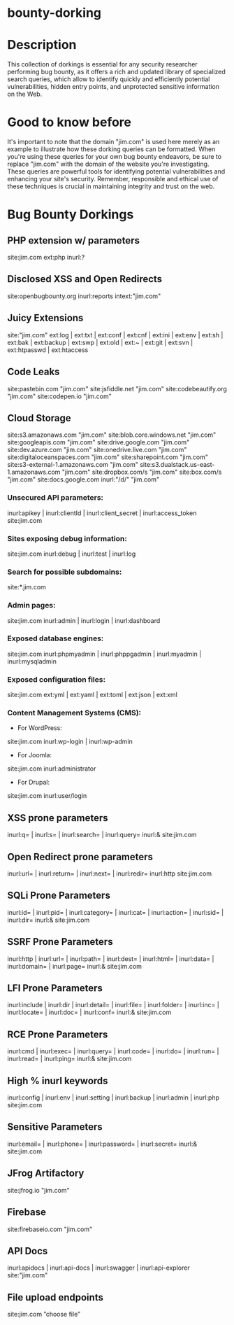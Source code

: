 # bounty-dorking

# Description
This collection of dorkings is essential for any security researcher performing bug bounty, as it offers a rich and updated library of specialized search queries, which allow to identify quickly and efficiently potential vulnerabilities, hidden entry points, and unprotected sensitive information on the Web.

# Good to know before
It's important to note that the domain "jim.com" is used here merely as an example to illustrate how these dorking queries can be formatted. When you're using these queries for your own bug bounty endeavors, be sure to replace "jim.com" with the domain of the website you're investigating. These queries are powerful tools for identifying potential vulnerabilities and enhancing your site's security. Remember, responsible and ethical use of these techniques is crucial in maintaining integrity and trust on the web.

# Bug Bounty Dorkings

## PHP extension w/ parameters
site:jim.com ext:php inurl:?

 
 
## Disclosed XSS and Open Redirects
site:openbugbounty.org inurl:reports intext:"jim.com"

 
 
## Juicy Extensions
site:"jim.com" ext:log | ext:txt | ext:conf | ext:cnf | ext:ini | ext:env | ext:sh | ext:bak | ext:backup | ext:swp | ext:old | ext:~ | ext:git | ext:svn | ext:htpasswd | ext:htaccess

 
 
## Code Leaks
site:pastebin.com "jim.com"
site:jsfiddle.net "jim.com"
site:codebeautify.org "jim.com"
site:codepen.io "jim.com"

 
 
## Cloud Storage
site:s3.amazonaws.com "jim.com"
site:blob.core.windows.net "jim.com"
site:googleapis.com "jim.com"
site:drive.google.com "jim.com"
site:dev.azure.com "jim.com"
site:onedrive.live.com "jim.com"
site:digitaloceanspaces.com "jim.com"
site:sharepoint.com "jim.com"
site:s3-external-1.amazonaws.com "jim.com"
site:s3.dualstack.us-east-1.amazonaws.com "jim.com"
site:dropbox.com/s "jim.com"
site:box.com/s "jim.com"
site:docs.google.com inurl:"/d/" "jim.com"


### Unsecured API parameters:

inurl:apikey | inurl:clientId | inurl:client_secret | inurl:access_token site:jim.com



### Sites exposing debug information:

site:jim.com inurl:debug | inurl:test | inurl:log

 
 

### Search for possible subdomains:

site:*.jim.com

 
 

### Admin pages:

site:jim.com inurl:admin | inurl:login | inurl:dashboard

 
 

### Exposed database engines:

site:jim.com inurl:phpmyadmin | inurl:phppgadmin | inurl:myadmin | inurl:mysqladmin

 
 

### Exposed configuration files:

site:jim.com ext:yml | ext:yaml | ext:toml | ext:json | ext:xml

 
 

### Content Management Systems (CMS):

- For WordPress:

site:jim.com inurl:wp-login | inurl:wp-admin

 
 

- For Joomla:

site:jim.com inurl:administrator

 
 

- For Drupal:

site:jim.com inurl:user/login

 
 
## XSS prone parameters
inurl:q= | inurl:s= | inurl:search= | inurl:query= inurl:& site:jim.com

 
 
## Open Redirect prone parameters
inurl:url= | inurl:return= | inurl:next= | inurl:redir= inurl:http site:jim.com

 
 
## SQLi Prone Parameters
inurl:id= | inurl:pid= | inurl:category= | inurl:cat= | inurl:action= | inurl:sid= | inurl:dir= inurl:& site:jim.com

 
 
## SSRF Prone Parameters
inurl:http | inurl:url= | inurl:path= | inurl:dest= | inurl:html= | inurl:data= | inurl:domain= | inurl:page= inurl:& site:jim.com

 
 
## LFI Prone Parameters
inurl:include | inurl:dir | inurl:detail= | inurl:file= | inurl:folder= | inurl:inc= | inurl:locate= | inurl:doc= | inurl:conf= inurl:& site:jim.com

 
 
## RCE Prone Parameters
inurl:cmd | inurl:exec= | inurl:query= | inurl:code= | inurl:do= | inurl:run= | inurl:read= | inurl:ping= inurl:& site:jim.com

 
 
## High % inurl keywords
inurl:config | inurl:env | inurl:setting | inurl:backup | inurl:admin | inurl:php site:jim.com

 
 
## Sensitive Parameters
inurl:email= | inurl:phone= | inurl:password= | inurl:secret= inurl:& site:jim.com

 
 
## JFrog Artifactory
site:jfrog.io "jim.com"

 
 
## Firebase
site:firebaseio.com "jim.com"

 
 
## API Docs
inurl:apidocs | inurl:api-docs | inurl:swagger | inurl:api-explorer site:"jim.com"

 
 
## File upload endpoints
site:jim.com ”choose file”